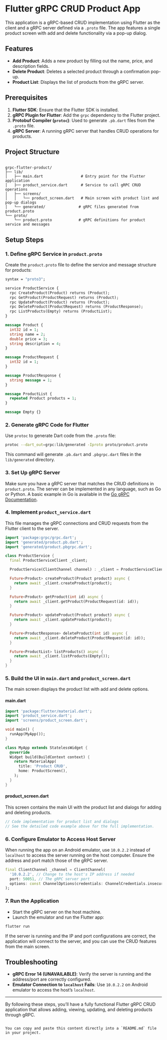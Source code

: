 
# Flutter gRPC CRUD Product App

This application is a gRPC-based CRUD implementation using Flutter as the client and a gRPC server defined via a `.proto` file. The app features a single product screen with add and delete functionality via a pop-up dialog.

## Features

- **Add Product**: Adds a new product by filling out the name, price, and description fields.
- **Delete Product**: Deletes a selected product through a confirmation pop-up.
- **Product List**: Displays the list of products from the gRPC server.

## Prerequisites

1. **Flutter SDK**: Ensure that the Flutter SDK is installed.
2. **gRPC Plugin for Flutter**: Add the `grpc` dependency to the Flutter project.
3. **Protobuf Compiler (`protoc`)**: Used to generate `.pb.dart` files from the `.proto` file.
4. **gRPC Server**: A running gRPC server that handles CRUD operations for products.

## Project Structure
```

grpc-flutter-product/
├── lib/
│   ├── main.dart                 # Entry point for the Flutter application
│   ├── product_service.dart      # Service to call gRPC CRUD operations
│   ├── screens/
│   │   └── product_screen.dart   # Main screen with product list and pop-up dialogs
│   └── generated/               # gRPC files generated from product.proto
└── proto/
    └── product.proto            # gRPC definitions for product service and messages

````

## Setup Steps

### 1. Define gRPC Service in `product.proto`

Create the `product.proto` file to define the service and message structure for products:

```proto
syntax = "proto3";

service ProductService {
  rpc CreateProduct(Product) returns (Product);
  rpc GetProduct(ProductRequest) returns (Product);
  rpc UpdateProduct(Product) returns (Product);
  rpc DeleteProduct(ProductRequest) returns (ProductResponse);
  rpc ListProducts(Empty) returns (ProductList);
}

message Product {
  int32 id = 1;
  string name = 2;
  double price = 3;
  string description = 4;
}

message ProductRequest {
  int32 id = 1;
}

message ProductResponse {
  string message = 1;
}

message ProductList {
  repeated Product products = 1;
}

message Empty {}
````

### 2. Generate gRPC Code for Flutter

Use `protoc` to generate Dart code from the `.proto` file:

```bash
protoc --dart_out=grpc:lib/generated -Iproto proto/product.proto
```

This command will generate `.pb.dart` and `.pbgrpc.dart` files in the `lib/generated` directory.

### 3. Set Up gRPC Server

Make sure you have a gRPC server that matches the CRUD definitions in `product.proto`. The server can be implemented in any language, such as Go or Python. A basic example in Go is available in the [Go gRPC Documentation](https://grpc.io/docs/languages/go/).

### 4. Implement `product_service.dart`

This file manages the gRPC connections and CRUD requests from the Flutter client to the server.

```dart
import 'package:grpc/grpc.dart';
import 'generated/product.pb.dart';
import 'generated/product.pbgrpc.dart';

class ProductService {
  final ProductServiceClient _client;

  ProductService(ClientChannel channel) : _client = ProductServiceClient(channel);

  Future<Product> createProduct(Product product) async {
    return await _client.createProduct(product);
  }

  Future<Product> getProduct(int id) async {
    return await _client.getProduct(ProductRequest(id: id));
  }

  Future<Product> updateProduct(Product product) async {
    return await _client.updateProduct(product);
  }

  Future<ProductResponse> deleteProduct(int id) async {
    return await _client.deleteProduct(ProductRequest(id: id));
  }

  Future<ProductList> listProducts() async {
    return await _client.listProducts(Empty());
  }
}
```

### 5. Build the UI in `main.dart` and `product_screen.dart`

The main screen displays the product list with add and delete options.

#### main.dart

```dart
import 'package:flutter/material.dart';
import 'product_service.dart';
import 'screens/product_screen.dart';

void main() {
  runApp(MyApp());
}

class MyApp extends StatelessWidget {
  @override
  Widget build(BuildContext context) {
    return MaterialApp(
      title: 'Product CRUD',
      home: ProductScreen(),
    );
  }
}
```

#### product_screen.dart

This screen contains the main UI with the product list and dialogs for adding and deleting products.

```dart
// Code implementation for product list and dialogs
// See the detailed code example above for the full implementation.
```

### 6. Configure Emulator to Access Host Server

When running the app on an Android emulator, use `10.0.2.2` instead of `localhost` to access the server running on the host computer. Ensure the address and port match those of the gRPC server.

```dart
final ClientChannel _channel = ClientChannel(
  '10.0.2.2', // Change to the host's IP address if needed
  port: 50051, // The gRPC server port
  options: const ChannelOptions(credentials: ChannelCredentials.insecure()),
);
```

### 7. Run the Application

- Start the gRPC server on the host machine.
- Launch the emulator and run the Flutter app:

```bash
flutter run
```

If the server is running and the IP and port configurations are correct, the application will connect to the server, and you can use the CRUD features from the main screen.

## Troubleshooting

- **gRPC Error 14 (UNAVAILABLE)**: Verify the server is running and the address/port are correctly configured.
- **Emulator Connection to `localhost` Fails**: Use `10.0.2.2` on Android emulator to access the host’s `localhost`.

---

By following these steps, you’ll have a fully functional Flutter gRPC CRUD application that allows adding, viewing, updating, and deleting products through gRPC.

```

You can copy and paste this content directly into a `README.md` file in your project.
```
